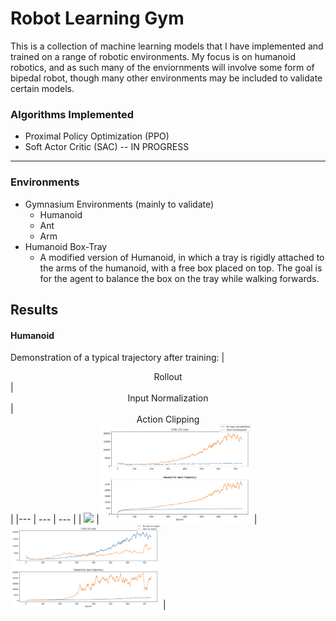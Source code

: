 # Robot Learning Gym
This is a collection of machine learning models that I have implemented and trained on a range of robotic environments.
My focus is on humanoid robotics, and as such many of the enviornments will involve some form of bipedal robot, though
many other environments may be included to validate certain models.

### Algorithms Implemented
- Proximal Policy Optimization (PPO)
- Soft Actor Critic (SAC) -- IN PROGRESS
---
### Environments
- Gymnasium Environments (mainly to validate)
    - Humanoid
    -  Ant
    -  Arm
-  Humanoid Box-Tray
    - A modified version of Humanoid, in which a tray is rigidly attached to the arms of the humanoid, with a
      free box placed on top. The goal is for the agent to balance the box on the tray while walking forwards.

## Results
#### Humanoid
Demonstration of a typical trajectory after training:
| <div align="center"> Rollout </div> | <div align="center">  Input Normalization </div> |  <div align="center"> Action Clipping </div> |
|--- | --- | --- |
| [<img src="./media/fasterwalkgif.gif" width="240px">](./media/improvedhumanoidwalk.mp4) | [<img src="./media/inpnormppo.png" width="240px">](./media/inpnormppo.png) | [<img src="./media/tanhppo.png" width="240px">](./media/tanhppo.png) |

<!-- </div>
<div align="center">
<div align="Center">Roll out of Trajectory
[![Walking](./media/humanoidwalkthumbnail.png)](.media/improvedhumanoidwalk.mp4)
</div>
<div align="center"> Reward and loss during training
Reward and loss plots during training:
![Reward Plot comparing action clipping to tanh](./media/tanhppo.png)
![Reward plot showing result of input normalization](./media/inpnormppo.png)
</div> -->